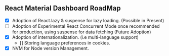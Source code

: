 ## React Material Dashboard RoadMap

- [x] Adoption of React.lazy & suspense for lazy loading. (Possible in Present)
- [ ] Adoption of Experimental React Concurrent Mode once recommended for production, using suspense for data fetching (Future Adoption)
- [x] Adoption of internationalization. (i.e multi-language support)
    - [] Storing language preferences in cookies.
- [x] NVM for Node version Management.